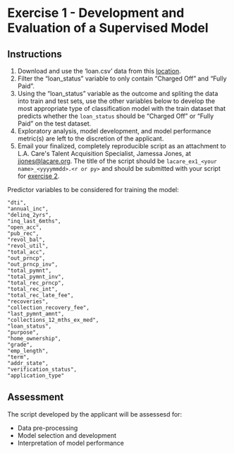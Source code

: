 # Exercise 1 - Development and Evaluation of a Supervised Model

## Instructions
1. Download and use the ‘loan.csv’ data from this [location](https://kaggle.com/wendykan/lending-club-loan-data/downloads/lending-club-loan-data.zip).
2. Filter the “loan_status” variable to only contain “Charged Off” and “Fully Paid”.
3. Using the “loan_status” variable as the outcome and spliting the data into train and test sets, use the other variables below to develop the most appropriate type of classification model with the train dataset that predicts whether the `loan_status` should be “Charged Off” or “Fully Paid” on the test dataset. 
4. Exploratory analysis, model development, and model performance metric(s) are left to the discretion of the applicant.
5. Email your finalized, completely reproducible script as an attachment to L.A. Care's Talent Acquisition Specialist, Jamessa Jones, at jjones@lacare.org. The title of the script should be `lacare_ex1_<your name>_<yyyymmdd>.<r or py>` and should be submitted with your script for [exercise 2](https://github.com/lacare-exercises/data_scientist_interview/tree/master/exercise2).

Predictor variables to be considered for training the model:
```
"dti",
"annual_inc",
"delinq_2yrs",
"inq_last_6mths",
"open_acc",
"pub_rec",
"revol_bal",
"revol_util",
"total_acc",
"out_prncp",
"out_prncp_inv",
"total_pymnt",
"total_pymnt_inv",
"total_rec_prncp",
"total_rec_int",
"total_rec_late_fee",
"recoveries",
"collection_recovery_fee",
"last_pymnt_amnt",
"collections_12_mths_ex_med",
"loan_status",
"purpose",
"home_ownership",
"grade",
"emp_length",
"term",
"addr_state",
"verification_status",
"application_type"
```

## Assessment
The script developed by the applicant will be assessesd for:
- Data pre-processing
- Model selection and development
- Interpretation of model performance

 
